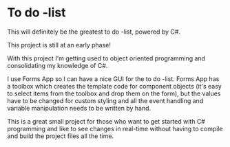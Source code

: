 # To do -list

This will definitely be the greatest to do -list, powered by C#.

This project is still at an early phase!

With this project I'm getting used to object oriented programming and consolidating my knowledge of C#. 

I use Forms App so I can have a nice GUI for the to do -list. Forms App has a toolbox which creates the template code for component objects (it's easy to select items from the toolbox and drop them on the form), but the values have to be changed for custom styling and all the event handling and variable manipulation needs to be written by hand.

This is a great small project for those who want to get started with C# programming and like to see changes in real-time without having to compile and build the project files all the time.
